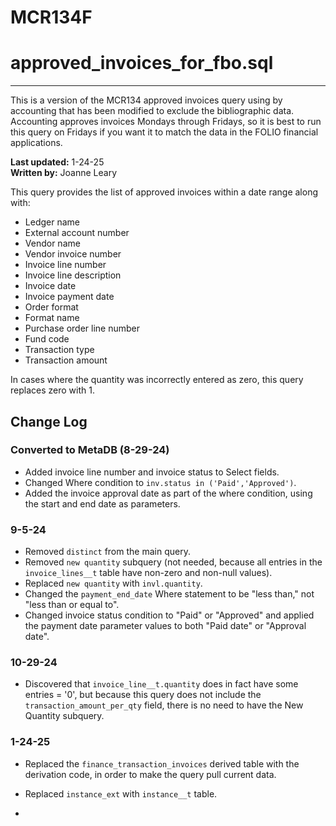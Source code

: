 # MCR134F
# approved_invoices_for_fbo.sql

****

This is a version of the MCR134 approved invoices query using by accounting that has been modified to exclude the bibliographic data. Accounting approves invoices Mondays through Fridays, so it is best to run this query on Fridays if you want it to match the data in the FOLIO financial applications. 

**Last updated:** 1-24-25  
**Written by:** Joanne Leary

This query provides the list of approved invoices within a date range along with:
- Ledger name
- External account number
- Vendor name
- Vendor invoice number
- Invoice line number
- Invoice line description
- Invoice date
- Invoice payment date
- Order format
- Format name
- Purchase order line number
- Fund code
- Transaction type
- Transaction amount

In cases where the quantity was incorrectly entered as zero, this query replaces zero with 1.

## Change Log

### Converted to MetaDB (8-29-24)
- Added invoice line number and invoice status to Select fields.
- Changed Where condition to `inv.status in ('Paid','Approved')`.
- Added the invoice approval date as part of the where condition, using the start and end date as parameters.

### 9-5-24
- Removed `distinct` from the main query.
- Removed `new quantity` subquery (not needed, because all entries in the `invoice_lines__t` table have non-zero and non-null values).
- Replaced `new quantity` with `invl.quantity`.
- Changed the `payment_end_date` Where statement to be "less than," not "less than or equal to".
- Changed invoice status condition to "Paid" or "Approved" and applied the payment date parameter values to both "Paid date" or "Approval date".

### 10-29-24
- Discovered that `invoice_line__t.quantity` does in fact have some entries = '0', but because this query does not include the `transaction_amount_per_qty` field, there is no need to have the New Quantity subquery.

### 1-24-25
- Replaced the `finance_transaction_invoices` derived table with the derivation code, in order to make the query pull current data.
- Replaced `instance_ext` with `instance__t` table.

- 
